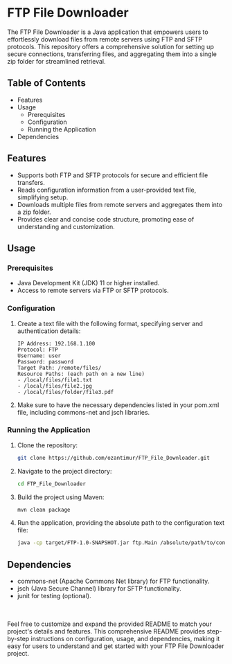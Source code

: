 # FTP File Downloader
The FTP File Downloader is a Java application that empowers users to effortlessly download files from remote servers using FTP and SFTP protocols. This repository offers a comprehensive solution for setting up secure connections, transferring files, and aggregating them into a single zip folder for streamlined retrieval.

## Table of Contents
* Features
* Usage
    * Prerequisites
    * Configuration
    * Running the Application
* Dependencies

## Features
* Supports both FTP and SFTP protocols for secure and efficient file transfers.
* Reads configuration information from a user-provided text file, simplifying setup.
* Downloads multiple files from remote servers and aggregates them into a zip folder.
* Provides clear and concise code structure, promoting ease of understanding and customization.

## Usage
### Prerequisites
* Java Development Kit (JDK) 11 or higher installed.
* Access to remote servers via FTP or SFTP protocols.

### Configuration
1. Create a text file with the following format, specifying server and authentication details:
   ```plaintext
   IP Address: 192.168.1.100
   Protocol: FTP
   Username: user
   Password: password
   Target Path: /remote/files/
   Resource Paths: (each path on a new line)
   - /local/files/file1.txt
   - /local/files/file2.jpg
   - /local/files/folder/file3.pdf

2. Make sure to have the necessary dependencies listed in your pom.xml file, including commons-net and jsch libraries.

### Running the Application
1. Clone the repository:
   ```bash
   git clone https://github.com/ozantimur/FTP_File_Downloader.git
2. Navigate to the project directory:
   ```bash
   cd FTP_File_Downloader
3. Build the project using Maven:
   ```bash
   mvn clean package
4. Run the application, providing the absolute path to the configuration text file:
   ```bash
   java -cp target/FTP-1.0-SNAPSHOT.jar ftp.Main /absolute/path/to/config.txt

## Dependencies
* commons-net (Apache Commons Net library) for FTP functionality.
* jsch (Java Secure Channel) library for SFTP functionality.
* junit for testing (optional).
<br>
<br>
Feel free to customize and expand the provided README to match your project's details and features. This comprehensive README provides step-by-step instructions on configuration, usage, and dependencies, making it easy for users to understand and get started with your FTP File Downloader project.
